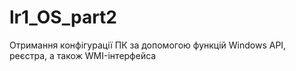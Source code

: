 # lr1_OS_part2
Отримання конфігурації ПК за допомогою функцій Windows API, реєстра, а також WMI-інтерфейса
